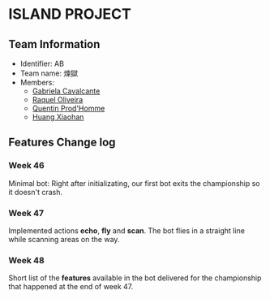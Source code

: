 # ISLAND PROJECT

## Team Information

  * Identifier: AB
  * Team name: 煉獄
  * Members:
    *  [Gabriela Cavalcante](mailto:gabriela.cavalcante-da-silva@etu.unice.fr)
    *  [Raquel Oliveira](mailto:raquel.lopes-de-oliveira@etu.unice.fr)
    *  [Quentin Prod'Homme](quentin.prod'homme@etu.unice.fr)
    *  [Huang Xiaohan](mailto:xiaohan.huang@etu.unice.fr)

## Features Change log

### Week 46

Minimal bot: Right after initializating, our first bot exits the championship so it doesn't crash.

### Week 47

Implemented actions **echo**, **fly** and **scan**.
The bot flies in a straight line while scanning areas on the way.

### Week 48

Short list of the **features** available in the bot delivered for the championship that happened at the end of week 47.

    
